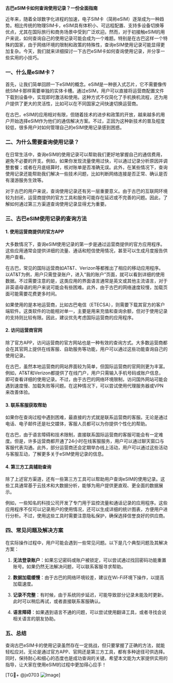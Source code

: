**古巴eSIM卡如何查询使用记录？一份全面指南**

近年来，随着全球数字化进程的加速，电子SIM卡（简称eSIM）逐渐成为一种趋势。相比传统的物理SIM卡，eSIM具有体积小、可远程配置、支持多设备切换等优点，尤其在国际旅行和商务场景中受到广泛欢迎。然而，对于初接触eSIM的用户来说，如何查询自己的使用记录可能会成为一个难题。特别是在古巴这样一个特殊的国家，由于网络环境的限制和政策的特殊性，查询eSIM使用记录可能显得更加复杂。今天，我们就来详细探讨一下古巴eSIM卡如何查询使用记录，并分享一些实用的小技巧。

### 一、什么是eSIM卡？

首先，让我们简单回顾一下eSIM的概念。eSIM是一种嵌入式芯片，它不需要像传统SIM卡那样需要单独的实体卡槽。通过eSIM，用户可以直接将运营商配置文件下载到设备中，实现即时激活和使用。这种方式不仅简化了手机换机流程，还为用户提供了更大的灵活性，比如可以在不同国家之间快速切换运营商。

在古巴，eSIM的应用相对有限，但随着技术的进步和政策的开放，越来越多的用户开始选择eSIM作为他们的通信解决方案。不过，正因为这种新技术的普及程度较低，很多用户对如何管理自己的eSIM使用记录感到困惑。

### 二、为什么需要查询使用记录？

在日常生活中，查询eSIM的使用记录可以帮助我们更好地掌握自己的通信费用，避免不必要的开支。例如，如果你发现流量使用过快，可以通过记录分析原因并调整套餐；或者在月底结算时，核对账单是否准确无误。此外，在某些情况下，查询使用记录还能帮助我们解决一些技术问题，比如判断网络连接是否正常、确认是否有漫游服务生效等。

对于古巴的用户来说，查询使用记录还有另一层重要意义。由于古巴的互联网环境较为封闭，运营商提供的官方工具和服务可能存在延迟或不完善的问题。因此，了解如何通过第三方渠道查询使用记录显得尤为重要。

### 三、古巴eSIM使用记录的查询方法

#### 1. 使用运营商提供的官方APP

大多数情况下，查询eSIM使用记录的第一步是通过运营商提供的官方应用程序。这些应用通常会提供详细的流量、通话和短信使用情况，甚至可以生成月度报告供用户查看。

在古巴，常见的国际运营商如AT&T、Verizon等都推出了相应的移动应用程序。以AT&T为例，用户只需登录账户，进入“我的账户”页面，就可以看到详细的使用数据。不过需要注意的是，这类应用的界面语言通常是英文或其他主流语言，对于非英语母语的用户来说可能会有些困难。此外，由于古巴的网络速度较慢，加载页面可能需要花费更多时间。

如果使用的是本地运营商，比如古巴电信（ETECSA），则需要下载其官方的客户端软件。这类软件的功能相对单一，主要是用来充值和查询余额，但对于使用记录的支持则比较有限。因此，建议优先考虑国际运营商的应用程序。

#### 2. 访问运营商官网

除了官方APP，访问运营商的官方网站也是一种有效的查询方式。大多数运营商都会在其官网上提供在线客服、自助服务等功能，用户可以通过这些功能查询自己的使用记录。

在古巴，虽然本地运营商的网站界面较为简单，但国际运营商的官网则更为丰富。例如，AT&T和Verizon都提供了在线门户，用户只需输入手机号码或账户信息，即可查看详细的使用记录。不过，由于古巴的网络环境限制，访问国外网站可能会遇到速度慢、加载失败等问题。在这种情况下，可以尝试使用代理服务器或VPN来改善体验。

#### 3. 联系客服获取帮助

如果你在查询过程中遇到困难，最直接的方式就是联系运营商的客服。无论是通过电话、电子邮件还是社交媒体，客服人员都可以为你提供个性化的帮助。

在古巴，由于语言障碍和技术限制，直接联系国际运营商的客服可能会有一定难度。但是，许多运营商都开通了24小时在线客服服务，用户可以通过聊天窗口与客服代表沟通。此外，部分运营商还会定期举办线上活动，用户可以通过这些活动与客服互动，了解更多关于eSIM使用记录的信息。

#### 4. 第三方工具辅助查询

除了上述官方渠道，还有一些第三方工具可以帮助用户查询eSIM的使用记录。这些工具通常基于云技术和大数据分析，能够为用户提供更直观、更全面的数据展示。

例如，一些知名的科技公司开发了专门用于监控流量和通话记录的应用程序。这些应用程序不仅可以记录用户的使用情况，还可以生成详细的统计图表，方便用户进行分析。不过，使用这些工具时需要注意隐私保护，确保选择信誉良好的供应商。

### 四、常见问题及解决方案

在实际操作过程中，用户可能会遇到一些常见问题。以下是几个典型问题及其解决方案：

1. **无法登录账户**：如果忘记密码或账户被锁定，可以尝试通过找回密码功能重置账号。如果仍然无法解决问题，可以联系客服寻求帮助。
   
2. **数据加载缓慢**：由于古巴的网络环境较差，建议在Wi-Fi环境下操作，以提高加载速度。

3. **记录不完整**：有时候，由于系统同步延迟，可能导致部分记录未能及时更新。此时可以稍后再试，或者直接联系客服确认。

4. **语言障碍**：如果遇到语言不通的问题，可以尝试使用翻译工具，或者寻找会说相关语言的朋友协助。

### 五、总结

查询古巴eSIM卡的使用记录虽然存在一定挑战，但只要掌握了正确的方法，就能轻松应对。无论是通过官方APP、官网还是第三方工具，都有多种途径可供选择。同时，保持耐心和细心的态度也是成功查询的关键。希望本文能为大家提供实用的指导，让大家在使用eSIM的过程中更加得心应手！

[TG💪+ @jx0703 ![Image](https://github.com/user-attachments/assets/dbca1d08-cadb-493c-b0ec-ad6f7a83f270)]